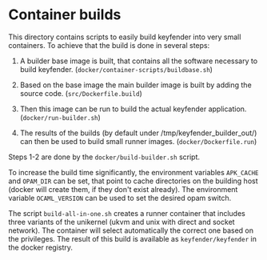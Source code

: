 # Container builds

This directory contains scripts to easily build keyfender into very small containers. To achieve that the build is done in several steps:

1. A builder base image is built, that contains all the software necessary to
build keyfender. (`docker/container-scripts/buildbase.sh`)

2. Based on the base image the main builder image is built by adding the source
code. (`src/Dockerfile.build`)

3. Then this image can be run to build the actual keyfender application.
(`docker/run-builder.sh`)

4. The results of the builds (by default under /tmp/keyfender_builder_out/) can then be used to build small runner images. (`docker/Dockerfile.run`)

Steps 1-2 are done by the `docker/build-builder.sh` script.

To increase the build time significantly, the environment variables `APK_CACHE`
and `OPAM_DIR` can be set, that point to cache directories on the building host
(docker will create them, if they don't exist already). The environment variable
`OCAML_VERSION` can be used to set the desired opam switch.

The script `build-all-in-one.sh` creates a runner container that includes three
variants of the unikernel (ukvm and unix with direct and socket network). The
container will select automatically the correct one based on the privileges. The
result of this build is available as `keyfender/keyfender` in the docker registry.

